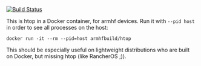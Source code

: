 [![Build Status](https://armdrone.strahlungsfrei.de/api/badges/armhf-docker-library/htop/status.svg)](https://armdrone.strahlungsfrei.de/armhf-docker-library/htop)

This is htop in a Docker container, for armhf devices. Run it with `--pid host` in order to see all processes on the host:

    docker run -it --rm --pid=host armhfbuild/htop

This should be especially useful on lightweight distributions who are built on Docker, but missing htop (like RancherOS ;)).
